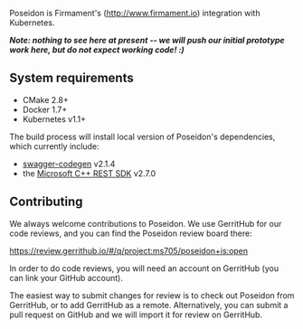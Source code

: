 Poseidon is Firmament's (http://www.firmament.io) integration with
Kubernetes.

***Note: nothing to see here at present -- we will push our initial prototype
work here, but do not expect working code! :)***

## System requirements

 * CMake 2.8+
 * Docker 1.7+
 * Kubernetes v1.1+

The build process will install local version of Poseidon's dependencies, which
currently include:

 * [swagger-codegen](https://github.com/swagger-api/swagger-codegen/) v2.1.4
 * the [Microsoft C++ REST SDK](https://github.com/Microsoft/cpprestsdk) v2.7.0

## Contributing

We always welcome contributions to Poseidon. We use GerritHub for our code
reviews, and you can find the Poseidon review board there:

https://review.gerrithub.io/#/q/project:ms705/poseidon+is:open

In order to do code reviews, you will need an account on GerritHub (you can link
your GitHub account).

The easiest way to submit changes for review is to check out Poseidon from
GerritHub, or to add GerritHub as a remote. Alternatively, you can submit a pull
request on GitHub and we will import it for review on GerritHub.
